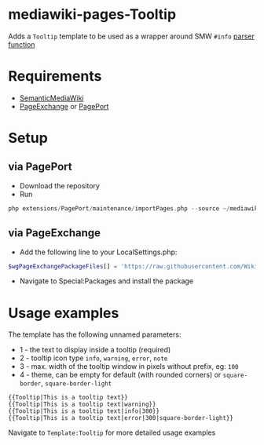 # mediawiki-pages-Tooltip
Adds a `Tooltip` template to be used as a wrapper around SMW `#info` [parser function](https://www.semantic-mediawiki.org/wiki/Help:Adding_tooltips)

# Requirements
* [SemanticMediaWiki](https://www.semantic-mediawiki.org/wiki/Semantic_MediaWiki)
* [PageExchange](https://www.mediawiki.org/wiki/Extension:Page_Exchange) or [PagePort](https://gerrit.wikimedia.org/r/admin/repos/mediawiki%2Fextensions%2FPagePort)

# Setup

## via PagePort
* Download the repository
* Run
```php
php extensions/PagePort/maintenance/importPages.php --source ~/mediawiki-pages-Tooltip
```

## via PageExchange
* Add the following line to your LocalSettings.php:
```php
$wgPageExchangePackageFiles[] = 'https://raw.githubusercontent.com/WikiTeq/mediawiki-pages-Tooltip/master/page-exchange.json';
```
* Navigate to Special:Packages and install the package

# Usage examples

The template has the following unnamed parameters:

* 1 - the text to display inside a tooltip (required)
* 2 - tooltip icon type `info`, `warning`, `error`, `note`
* 3 - max. width of the tooltip window in pixels without prefix, eg: `100`
* 4 - theme, can be empty for default (with rounded corners) or `square-border`, `square-border-light`

```
{{Tooltip|This is a tooltip text}}
{{Tooltip|This is a tooltip text|warning}}
{{Tooltip|This is a tooltip text|info|300}}
{{Tooltip|This is a tooltip text|error|300|square-border-light}}
```

Navigate to `Template:Tooltip` for more detailed usage examples
